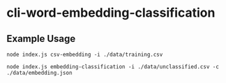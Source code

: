 # cli-word-embedding-classification

## Example Usage

```
node index.js csv-embedding -i ./data/training.csv
```

```
node index.js embedding-classification -i ./data/unclassified.csv -c ./data/embedding.json
```
